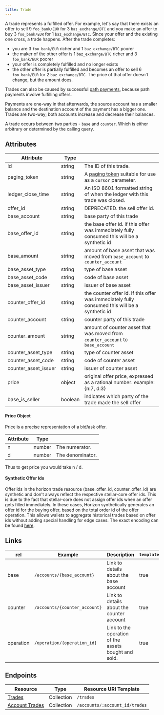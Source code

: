 ```yaml
---
title: Trade
---
```


A trade represents a fulfilled offer.  For example, let's say that there exists an offer to sell 9 `foo_bank/EUR` for 3 `baz_exchange/BTC` and you make an offer to buy 3 `foo_bank/EUR` for 1 `baz_exchange/BTC`.  Since your offer and the existing one cross, a trade happens.  After the trade completes:

- you are 3 `foo_bank/EUR` richer and 1 `baz_exchange/BTC` poorer
- the maker of the other offer is 1 `baz_exchange/BTC` richer and 3 `foo_bank/EUR` poorer
- your offer is completely fulfilled and no longer exists
- the other offer is partially fulfilled and becomes an offer to sell 6 `foo_bank/EUR` for 2 `baz_exchange/BTC`.  The price of that offer doesn't change, but the amount does.

Trades can also be caused by successful [path payments](https://www.stellar.org/developers/learn/concepts/exchange.html), because path payments involve fulfilling offers.

Payments are one-way in that afterwards, the source account has a smaller balance and the destination account of the payment has a bigger one.  Trades are two-way; both accounts increase and decrease their balances.

A trade occurs between two parties - `base` and `counter`. Which is either arbitrary or determined by the calling query.

## Attributes
| Attribute    | Type             |                                                                                                                        |
|--------------|------------------|------------------------------------------------------------------------------------------------------------------------|
| id | string | The ID of this trade. |
| paging_token | string | A [paging token](./page.md) suitable for use as a `cursor` parameter.|
| ledger_close_time | string | An ISO 8601 formatted string of when the ledger with this trade was closed.|
| offer_id | string | DEPRECATED. the sell offer id.
| base_account | string | base party of this trade|
| base_offer_id | string | the base offer id. If this offer was immediately fully consumed this will be a synthetic id
| base_amount | string | amount of base asset that was moved from `base_account` to `counter_account`|
| base_asset_type | string | type of base asset|
| base_asset_code | string | code of base asset|
| base_asset_issuer | string | issuer of base asset|
| counter_offer_id | string | the counter offer id. If this offer was immediately fully consumed this will be a synthetic id
| counter_account | string | counter party of this trade|
| counter_amount | string | amount of counter asset that was moved from `counter_account` to `base_account`|
| counter_asset_type | string | type of counter asset|
| counter_asset_code | string | code of counter asset|
| counter_asset_issuer | string | issuer of counter asset|
| price | object | original offer price, expressed as a rational number. example: {n:7, d:3}
| base_is_seller | boolean | indicates which party of the trade made the sell offer|

#### Price Object
Price is a precise representation of a bid/ask offer.

|    Attribute     |  Type  |                                                                                                                                |
| ---------------- | ------ | ------------------------------------------------------------------------------------------------------------------------------ |
| n               | number | The numerator.   |
| d              | number | The denominator.  |

Thus to get price you would take n / d.

#### Synthetic Offer Ids
Offer ids in the horizon trade resource (base_offer_id, counter_offer_id) are synthetic and don't always reflect the respective stellar-core offer ids. This is due to the fact that stellar-core does not assign offer ids when an offer gets filled immediately. In these cases, Horizon synthetically generates an offer id for the buying offer, based on the total order id of the offer operation. This allows wallets to aggregate historical trades based on offer ids without adding special handling for edge cases. The exact encoding can be found [here](https://github.com/TosinShada/monorepo/blob/master/services/horizon/internal/db2/history/synt_offer_id.go). 

## Links

| rel          | Example                                                                                           | Description                                                | `templated` |
|--------------|---------------------------------------------------------------------------------------------------|------------------------------------------------------------|-------------|
| base      | `/accounts/{base_account}`      | Link to details about the base account| true        |
| counter | `/accounts/{counter_account}`      | Link to details about the counter account | true        |
| operation | `/operation/{operation_id}` | Link to the operation of the assets bought and sold. | true |

## Endpoints

| Resource                 | Type       | Resource URI Template                |
|--------------------------|------------|--------------------------------------|
| [Trades](../endpoints/trades.md)       | Collection | `/trades`       |
| [Account Trades](../endpoints/trades-for-account.md) | Collection | `/accounts/:account_id/trades`      |
